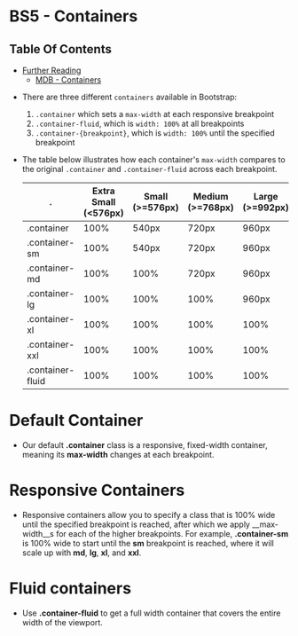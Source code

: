 # BS5 - Containers

## Table Of Contents
- [Further Reading]() 
  - [MDB - Containers](https://mdbootstrap.com/docs/standard/layout/containers/)

* There are three different `containers` available in Bootstrap:
    1. `.container` which sets a `max-width` at each responsive breakpoint
    2. `.container-fluid`, which is `width: 100%` at all breakpoints
    3. `.container-{breakpoint}`, which is `width: 100%` until the specified breakpoint

* The table below illustrates how each container's `max-width` compares to the original `.container` and `.container-fluid` across each breakpoint.

    .| Extra Small (<576px) | Small (>=576px) | Medium (>=768px) | Large (>=992px) | X-Large (>=1200px) | XX-Large (>=1400px) |
    |----------------------|-----------------|------------------|-----------------|--------------------|---------------------|----------|
    .container       | 100% | 540px | 720px | 960px | 1140px | 1320px |
    .container-sm    | 100% | 540px | 720px | 960px | 1140px | 1320px |
    .container-md    | 100% | 100% | 720px | 960px | 1140px | 1320px |
    .container-lg    | 100% | 100% | 100% | 960px | 1140px | 1320px |
    .container-xl    | 100% | 100% | 100% | 100% | 1140px | 1320px |
    .container-xxl   | 100% | 100% | 100% | 100% | 100% | 1320px |
    .container-fluid | 100% | 100% | 100% | 100% | 100% | 100% |

# Default Container
* Our default __.container__ class is a responsive, fixed-width container, meaning its __max-width__ changes at each breakpoint.

# Responsive Containers
* Responsive containers allow you to specify a class that is 100% wide until the specified breakpoint is reached, after which we apply __max-width__s for each of the higher breakpoints. For example, __.container-sm__ is 100% wide to start until the __sm__ breakpoint is reached, where it will scale up with __md__, __lg__, __xl__, and __xxl__.

# Fluid containers
* Use __.container-fluid__ to get a full width container that covers the entire width of the viewport.